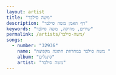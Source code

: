 ```yaml
---
layout: artist
title: "משה סילבר"
description: "דף האמן משה סילבר"
keywords: "שירים, מוזיקה, משה סילבר"
permalink: /artists/משה-סילבר/
songs:
  - number: "32936"
    name: "משה סילבר במחרוזת חתונה מקפיצה "
    album: "סינגלים"
    artist: "משה סילבר"
---
```


